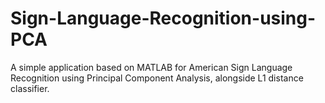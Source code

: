 # Sign-Language-Recognition-using-PCA
A simple application based on MATLAB for American Sign Language Recognition using Principal Component Analysis, alongside L1 distance classifier.
